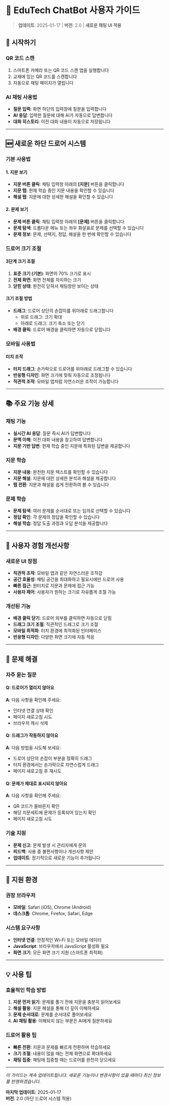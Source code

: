 # 📱 EduTech ChatBot 사용자 가이드

> **업데이트**: 2025-01-17 | **버전**: 2.0 | **새로운 채팅 UI 적용**

## 🎯 시작하기

### QR 코드 스캔
1. 스마트폰 카메라 또는 QR 코드 스캔 앱을 실행합니다
2. 교재에 있는 QR 코드를 스캔합니다
3. 자동으로 채팅 페이지가 열립니다

### AI 채팅 사용법
- **질문 입력**: 화면 하단의 입력창에 질문을 입력합니다
- **AI 응답**: 입력한 질문에 대해 AI가 자동으로 답변합니다
- **대화 히스토리**: 이전 대화 내용이 자동으로 저장됩니다

---

## 🆕 새로운 하단 드로어 시스템

### 기본 사용법

#### 1. 지문 보기
- **지문 버튼 클릭**: 채팅 입력창 아래의 **[지문]** 버튼을 클릭합니다
- **지문 탭**: 현재 학습 중인 지문 내용을 확인할 수 있습니다
- **해설 탭**: 지문에 대한 상세한 해설을 확인할 수 있습니다

#### 2. 문제 보기
- **문제 버튼 클릭**: 채팅 입력창 아래의 **[문제]** 버튼을 클릭합니다
- **문제 탐색**: 드롭다운 메뉴 또는 좌우 화살표로 문제를 선택할 수 있습니다
- **문제 정보**: 문제, 선택지, 정답, 해설을 한 번에 확인할 수 있습니다

### 드로어 크기 조절

#### 3단계 크기 조절
1. **표준 크기 (기본)**: 화면의 70% 크기로 표시
2. **전체 화면**: 화면 전체를 차지하는 크기
3. **닫힌 상태**: 완전히 닫혀서 채팅창만 보이는 상태

#### 크기 조절 방법
- **드래그**: 드로어 상단의 손잡이를 위아래로 드래그합니다
  - 위로 드래그: 크기 확대
  - 아래로 드래그: 크기 축소 또는 닫기
- **배경 클릭**: 드로어 배경을 클릭하면 자동으로 닫힙니다

### 모바일 사용법

#### 터치 조작
- **터치 드래그**: 손가락으로 드로어를 위아래로 드래그할 수 있습니다
- **반응형 디자인**: 화면 크기에 맞춰 자동으로 조정됩니다
- **직관적 조작**: 모바일 앱처럼 자연스러운 조작이 가능합니다

---

## 📚 주요 기능 상세

### 채팅 기능
- **실시간 AI 응답**: 질문 즉시 AI가 답변합니다
- **문맥 이해**: 이전 대화 내용을 참고하여 답변합니다
- **지문 기반 답변**: 현재 학습 중인 지문에 특화된 답변을 제공합니다

### 지문 학습
- **지문 내용**: 완전한 지문 텍스트를 확인할 수 있습니다
- **지문 해설**: 지문에 대한 상세한 분석과 해설을 제공합니다
- **탭 전환**: 지문과 해설을 쉽게 전환하여 볼 수 있습니다

### 문제 학습
- **문제 탐색**: 여러 문제를 순서대로 또는 임의로 선택할 수 있습니다
- **정답 확인**: 각 문제의 정답을 확인할 수 있습니다
- **해설 학습**: 정답 도출 과정과 오답 분석을 제공합니다

---

## 🎨 사용자 경험 개선사항

### 새로운 UI 장점
- **직관적 조작**: 모바일 앱과 같은 자연스러운 조작감
- **공간 효율성**: 채팅 공간을 최대화하고 필요시에만 드로어 사용
- **빠른 접근**: 원터치로 지문과 문제에 접근 가능
- **사용자 제어**: 사용자가 원하는 크기로 자유롭게 조절 가능

### 개선된 기능
- **배경 클릭 닫기**: 드로어 외부를 클릭하면 자동으로 닫힘
- **드래그 크기 조절**: 직관적인 드래그로 크기 조절
- **모바일 최적화**: 터치 환경에 최적화된 인터페이스
- **반응형 디자인**: 다양한 화면 크기에 자동 적응

---

## 🔧 문제 해결

### 자주 묻는 질문

#### Q: 드로어가 열리지 않아요
**A**: 다음 사항을 확인해 주세요:
- 인터넷 연결 상태 확인
- 페이지 새로고침 시도
- 브라우저 캐시 삭제

#### Q: 드래그가 작동하지 않아요
**A**: 다음 방법을 시도해 보세요:
- 드로어 상단의 손잡이 부분을 정확히 드래그
- 터치 환경에서는 손가락으로 자연스럽게 드래그
- 페이지 새로고침 후 재시도

#### Q: 문제가 제대로 표시되지 않아요
**A**: 다음 사항을 확인해 주세요:
- QR 코드가 올바른지 확인
- 해당 지문세트에 문제가 등록되어 있는지 확인
- 페이지 새로고침 시도

### 기술 지원
- **문제 신고**: 문제 발생 시 관리자에게 문의
- **피드백**: 사용 중 불편사항이나 개선사항 제안
- **업데이트**: 정기적으로 새로운 기능이 추가됩니다

---

## 📱 지원 환경

### 권장 브라우저
- **모바일**: Safari (iOS), Chrome (Android)
- **데스크톱**: Chrome, Firefox, Safari, Edge

### 시스템 요구사항
- **인터넷 연결**: 안정적인 Wi-Fi 또는 모바일 데이터
- **JavaScript**: 브라우저에서 JavaScript 활성화 필요
- **화면 크기**: 모든 화면 크기 지원 (스마트폰 최적화)

---

## 💡 사용 팁

### 효율적인 학습 방법
1. **지문 먼저 읽기**: 문제를 풀기 전에 지문을 충분히 읽어보세요
2. **해설 활용**: 지문 해설을 통해 더 깊이 이해하세요
3. **문제 순서대로**: 문제를 순서대로 풀어보세요
4. **AI 채팅 활용**: 이해되지 않는 부분은 AI에게 질문하세요

### 드로어 활용 팁
- **빠른 전환**: 지문과 문제를 빠르게 전환하며 학습하세요
- **크기 조절**: 내용이 많을 때는 전체 화면으로 확대하세요
- **채팅 집중**: 채팅에 집중할 때는 드로어를 완전히 닫으세요

---

*이 가이드는 계속 업데이트됩니다. 새로운 기능이나 변경사항이 있을 때마다 최신 정보를 반영하겠습니다.*

**마지막 업데이트**: 2025-01-17  
**버전**: 2.0 (하단 드로어 시스템 적용)
